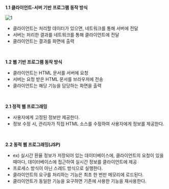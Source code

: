 **1.1 클라이언트-서버 기반 프로그램 동작 방식**

![1](C:\Users\bnksys\Desktop\Java-Web\image.assets\client-server.PNG)

* 클라이언트는 처리할 데이터가 있으면, 네트워크를 통해 서버에 전달
* 서버는 처리한 결과를 네트워크를 통해 클라이언트에 전달
* 클라이언트는 결과를 화면에 출력

<br>

**1.2 웹 기반 프로그램 동작 방식**

* 클라이언트는 HTML 문서를 서버에 요청
* 서버는 요청 받은 HTML 문서를 브라우저에 전송
* 클라이언트는 해당 기능을 담당하는 화면을 출력

<br>

**2.1 정적 웹 프로그래밍**

* 사용자에게 고정된 정보만 제공한다.
* 정보 수정 시, 관리자가 직접 HTML 소스를 수정하여 사용자에게 정보를 제공한다.

<br>

**2.2 동적 웹 프로그래밍(JSP)**

* ex) 실시간 환율 정보가 저장되어 있는 데이터베이스에, 클라이언트의 요청이 있을 때마다, 데이터베이스에 접근하여 실시간 정보를 클라이언트에 제공
* 프로세스 방식이 아닌 스레드 방식으로 실행한다.
* 클라이언트의 요구를 처리하는 기능은 최초 한 번만 메모리에 로드된다.
* 클라이언트가 동일한 기능을 요구하면 기존에 사용한 기능을 재사용한다.
